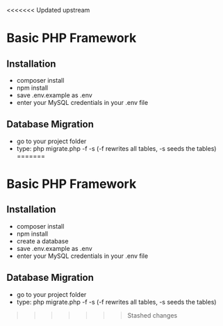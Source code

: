 <<<<<<< Updated upstream
# Basic PHP Framework

## Installation
- composer install
- npm install
- save .env.example as .env
- enter your MySQL credentials in your .env file

## Database Migration
- go to your project folder
- type: php migrate.php -f -s (-f rewrites all tables, -s seeds the tables)
=======
# Basic PHP Framework

## Installation

-   composer install
-   npm install
-   create a database
-   save .env.example as .env
-   enter your MySQL credentials in your .env file

## Database Migration

-   go to your project folder
-   type: php migrate.php -f -s (-f rewrites all tables, -s seeds the tables)
>>>>>>> Stashed changes
